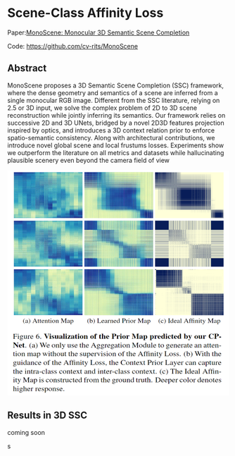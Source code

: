 # Scene-Class Affinity Loss

Paper:[MonoScene: Monocular 3D Semantic Scene Completion](https://arxiv.org/abs/2112.00726)

Code: https://github.com/cv-rits/MonoScene

## Abstract

MonoScene proposes a 3D Semantic Scene Completion (SSC) framework, 
where the dense geometry and semantics of a scene are inferred from a single monocular RGB image. 
Different from the SSC literature, 
relying on 2.5 or 3D input, we solve the complex problem of 2D to 3D scene reconstruction while jointly inferring its semantics. 
Our framework relies on successive 2D and 3D UNets, 
bridged by a novel 2D3D features projection inspired by optics, 
and introduces a 3D context relation prior to enforce spatio-semantic consistency. 
Along with architectural contributions, we introduce novel global scene and local frustums losses. 
Experiments show we outperform the literature on all metrics and datasets while hallucinating plausible scenery even beyond the camera field of view

<div align=center>
<img src="../../figure/losses/Scene_Class_Affinity_Loss.jpg" width=512 height=512>
</div>

## Results in 3D SSC

coming soon

s

